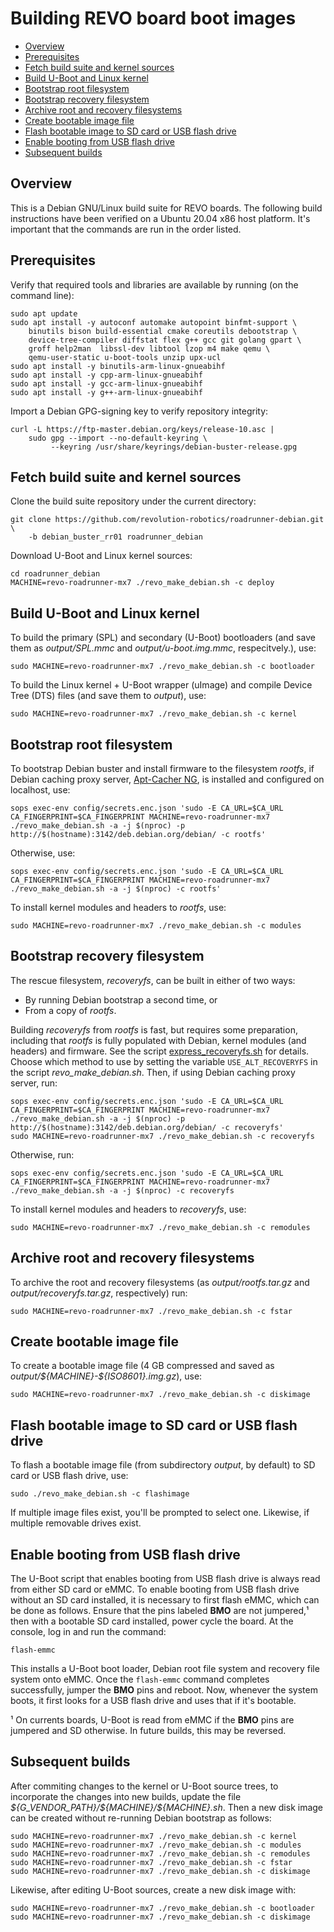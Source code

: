# Building REVO board boot images

- [Overview](#overview)
- [Prerequisites](#prerequisites)
- [Fetch build suite and kernel sources](#fetch-build-suite-and-kernel-sources)
- [Build U-Boot and Linux kernel](#build-u-boot-and-linux-kernel)
- [Bootstrap root filesystem](#bootstrap-root-filesystem)
- [Bootstrap recovery filesystem](#bootstrap-recovery-filesystem)
- [Archive root and recovery filesystems](#archive-root-and-recovery-filesystems)
- [Create bootable image file](#create-bootable-image-file)
- [Flash bootable image to SD card or USB flash drive](#flash-bootable-image-to-sd-card-or-usb-flash-drive)
- [Enable booting from USB flash drive](#enable-booting-from-usb-flash-drive)
- [Subsequent builds](#subsequent-builds)

## Overview
This is a Debian GNU/Linux build suite for REVO boards.
The following build instructions have been verified on a Ubuntu 20.04
x86 host platform. It's important that the commands are run in the
order listed.

## Prerequisites
Verify that required tools and libraries are available by running (on
the command line):

```shell
sudo apt update
sudo apt install -y autoconf automake autopoint binfmt-support \
    binutils bison build-essential cmake coreutils debootstrap \
    device-tree-compiler diffstat flex g++ gcc git golang gpart \
    groff help2man  libssl-dev libtool lzop m4 make qemu \
    qemu-user-static u-boot-tools unzip upx-ucl
sudo apt install -y binutils-arm-linux-gnueabihf
sudo apt install -y cpp-arm-linux-gnueabihf
sudo apt install -y gcc-arm-linux-gnueabihf
sudo apt install -y g++-arm-linux-gnueabihf

```

Import a Debian GPG-signing key to verify repository integrity:

```shell
curl -L https://ftp-master.debian.org/keys/release-10.asc |
    sudo gpg --import --no-default-keyring \
         --keyring /usr/share/keyrings/debian-buster-release.gpg
```

## Fetch build suite and kernel sources
Clone the build suite repository under the current directory:

```shell
git clone https://github.com/revolution-robotics/roadrunner-debian.git \
    -b debian_buster_rr01 roadrunner_debian
```

Download U-Boot and Linux kernel sources:

```shell
cd roadrunner_debian
MACHINE=revo-roadrunner-mx7 ./revo_make_debian.sh -c deploy
```

## Build U-Boot and Linux kernel
To build the primary (SPL) and secondary (U-Boot) bootloaders (and save
them as _output/SPL.mmc_ and _output/u-boot.img.mmc_, respecitvely.), use:


```shell
sudo MACHINE=revo-roadrunner-mx7 ./revo_make_debian.sh -c bootloader
```

To build the Linux kernel + U-Boot wrapper (uImage) and compile Device
Tree (DTS) files (and save them to _output_), use:

```shell
sudo MACHINE=revo-roadrunner-mx7 ./revo_make_debian.sh -c kernel
```

## Bootstrap root filesystem

To bootstrap Debian buster and install firmware to the filesystem
_rootfs_, if Debian caching proxy server,
[Apt-Cacher NG](https://www.unix-ag.uni-kl.de/~bloch/acng/),
is installed and configured on localhost, use:

```shell
sops exec-env config/secrets.enc.json 'sudo -E CA_URL=$CA_URL CA_FINGERPRINT=$CA_FINGERPRINT MACHINE=revo-roadrunner-mx7 ./revo_make_debian.sh -a -j $(nproc) -p http://$(hostname):3142/deb.debian.org/debian/ -c rootfs'
```

Otherwise, use:

```shell
sops exec-env config/secrets.enc.json 'sudo -E CA_URL=$CA_URL CA_FINGERPRINT=$CA_FINGERPRINT MACHINE=revo-roadrunner-mx7 ./revo_make_debian.sh -a -j $(nproc) -c rootfs'
```

To install kernel modules and headers to _rootfs_, use:

```shell
sudo MACHINE=revo-roadrunner-mx7 ./revo_make_debian.sh -c modules
```

## Bootstrap recovery filesystem

The rescue filesystem,  _recoveryfs_, can be built in either of two ways:

* By running Debian bootstrap a second time, or
* From a copy of _rootfs_.

Building _recoveryfs_ from _rootfs_ is fast, but requires some
preparation, including that _rootfs_ is fully populated with Debian,
kernel modules (and headers) and firmware. See the
script
[express_recoveryfs.sh](https://github.com/revolution-robotics/roadrunner-debian/blob/debian_buster_rr01/contrib/express-recoveryfs/express-recoveryfs.sh)
for details. Choose which method to use by setting the variable
`USE_ALT_RECOVERYFS` in the script *revo_make_debian.sh*. Then, if
using Debian caching proxy server, run:


```shell
sops exec-env config/secrets.enc.json 'sudo -E CA_URL=$CA_URL CA_FINGERPRINT=$CA_FINGERPRINT MACHINE=revo-roadrunner-mx7 ./revo_make_debian.sh -a -j $(nproc) -p http://$(hostname):3142/deb.debian.org/debian/ -c recoveryfs'
sudo MACHINE=revo-roadrunner-mx7 ./revo_make_debian.sh -c recoveryfs
```

Otherwise, run:

```shell
sops exec-env config/secrets.enc.json 'sudo -E CA_URL=$CA_URL CA_FINGERPRINT=$CA_FINGERPRINT MACHINE=revo-roadrunner-mx7 ./revo_make_debian.sh -a -j $(nproc) -c recoveryfs
```

To install kernel modules and headers to _recoveryfs_, use:

```shell
sudo MACHINE=revo-roadrunner-mx7 ./revo_make_debian.sh -c remodules
```

## Archive root and recovery filesystems

To archive the root and recovery filesystems (as
_output/rootfs.tar.gz_ and _output/recoveryfs.tar.gz_, respectively)
run:

```shell
sudo MACHINE=revo-roadrunner-mx7 ./revo_make_debian.sh -c fstar
```

## Create bootable image file

To create a  bootable image file (4 GB compressed and saved as
_output/\${MACHINE}-\${ISO8601}.img.gz_), use:

```shell
sudo MACHINE=revo-roadrunner-mx7 ./revo_make_debian.sh -c diskimage
```

## Flash bootable image to SD card or USB flash drive
To flash a bootable image file (from subdirectory _output_, by
default) to SD card or USB flash drive, use:

```shell
sudo ./revo_make_debian.sh -c flashimage
```

If multiple image files exist, you'll be prompted to select one. Likewise, if
multiple removable drives exist.

## Enable booting from USB flash drive
The U-Boot script that enables booting from USB flash drive is always
read from either SD card or eMMC. To enable booting from USB flash
drive without an SD card installed, it is necessary to first flash
eMMC, which can be done as follows. Ensure that the pins labeled
__BMO__ are not jumpered,¹ then with a bootable SD card installed,
power cycle the board. At the console, log in and run the command:

```
flash-emmc
```

This installs a U-Boot boot loader, Debian root file system and
recovery file system onto eMMC. Once the `flash-emmc` command
completes successfully, jumper the __BMO__ pins and reboot. Now,
whenever the system boots, it first looks for a USB flash drive and
uses that if it's bootable.

¹ On currents boards, U-Boot is read from eMMC if the __BMO__ pins are
jumpered and SD otherwise. In future builds, this may be reversed.

## Subsequent builds
After commiting changes to the kernel or U-Boot source trees, to
incorporate the changes into new builds, update the file
*\${G\_VENDOR\_PATH}/\${MACHINE}/\${MACHINE}.sh*. Then a new disk image can
be created without re-running Debian bootstrap as follows:

```shell
sudo MACHINE=revo-roadrunner-mx7 ./revo_make_debian.sh -c kernel
sudo MACHINE=revo-roadrunner-mx7 ./revo_make_debian.sh -c modules
sudo MACHINE=revo-roadrunner-mx7 ./revo_make_debian.sh -c remodules
sudo MACHINE=revo-roadrunner-mx7 ./revo_make_debian.sh -c fstar
sudo MACHINE=revo-roadrunner-mx7 ./revo_make_debian.sh -c diskimage
```

Likewise, after editing U-Boot sources, create a new disk image with:

```shell
sudo MACHINE=revo-roadrunner-mx7 ./revo_make_debian.sh -c bootloader
sudo MACHINE=revo-roadrunner-mx7 ./revo_make_debian.sh -c diskimage
```
